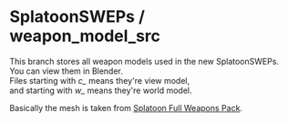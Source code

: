 # SplatoonSWEPs / weapon_model_src
This branch stores all weapon models used in the new SplatoonSWEPs.  
You can view them in Blender.  
Files starting with *c_* means they're view model,  
and starting with *w_* means they're world model.  

Basically the mesh is taken from [Splatoon Full Weapons Pack][1].  

[1]:https://steamcommunity.com/sharedfiles/filedetails/?id=688236142